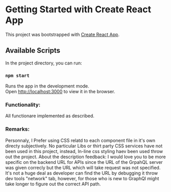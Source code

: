 # Getting Started with Create React App

This project was bootstrapped with [Create React App](https://github.com/facebook/create-react-app).

## Available Scripts

In the project directory, you can run:

### `npm start`

Runs the app in the development mode.\
Open [http://localhost:3000](http://localhost:3000) to view it in the browser.

### Functionality:

All functionare implemented as described. 

### Remarks:

Personnaly, I Prefer using CSS relatd to each component file in it's own directy subjectively. No particular Libs or thirt party CSS services have not been used in this project, instead, In-line css styling haev been used throw out the project.
About the description feedback: I would love you to be more specific on the backend URL for APIs since the URL of the GrpahQL server was given correcly but the URL which will take request was not specified. It's not a huge deal as developer can find the URL by debugging it throw dev tools "network" tab, however, for those who is new to GraphQl might take longer to figure out the correct API path.
